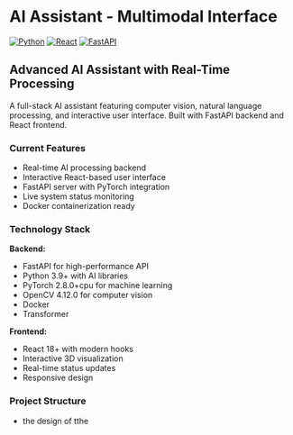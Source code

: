 # AI Assistant - Multimodal Interface

[![Python](https://img.shields.io/badge/Python-3.9+-blue.svg)](https://python.org)
[![React](https://img.shields.io/badge/React-18+-blue.svg)](https://reactjs.org)
[![FastAPI](https://img.shields.io/badge/FastAPI-Latest-green.svg)](https://fastapi.tiangolo.com)

## Advanced AI Assistant with Real-Time Processing

A full-stack AI assistant featuring computer vision, natural language processing, and interactive user interface. Built with FastAPI backend and React frontend.

### Current Features
- Real-time AI processing backend
- Interactive React-based user interface  
- FastAPI server with PyTorch integration
- Live system status monitoring
- Docker containerization ready

### Technology Stack

**Backend:**
- FastAPI for high-performance API
- Python 3.9+ with AI libraries
- PyTorch 2.8.0+cpu for machine learning
- OpenCV 4.12.0 for computer vision
- Docker
- Transformer

**Frontend:**
- React 18+ with modern hooks
- Interactive 3D visualization
- Real-time status updates
- Responsive design
### Project Structure

- the design of tthe